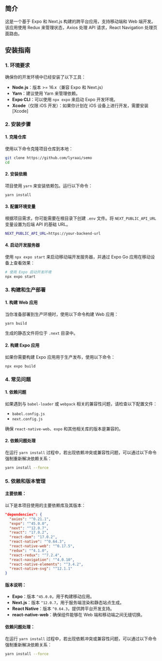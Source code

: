 ## 简介
这是一个基于 Expo 和 Next.js 构建的跨平台应用，支持移动端和 Web 端开发。该应用使用 Redux 来管理状态，Axios 处理 API 请求，React Navigation 处理页面路由。

## 安装指南

### 1. 环境要求
确保你的开发环境中已经安装了以下工具：
- **Node.js**：版本 >= 16.x（兼容 Expo 和 Next.js）
- **Yarn**：建议使用 Yarn 来管理依赖。
- **Expo CLI**：可以使用 `npx expo` 来启动 Expo 开发环境。
- **Xcode**（仅限 iOS 开发）：如果你计划在 iOS 设备上进行开发，需要安装 [Xcode]

### 2. 安装步骤

#### 1. 克隆仓库

使用以下命令克隆项目仓库到本地：

```bash
git clone https://github.com/lyraai/semo
cd 
```

#### 2. 安装依赖

项目使用 `yarn` 来安装依赖包。运行以下命令：

```bash
yarn install
```

#### 3. 配置环境变量

根据项目需求，你可能需要在根目录下创建 `.env` 文件。将 `NEXT_PUBLIC_API_URL` 变量设置为后端 API 的基础 URL。

```bash
NEXT_PUBLIC_API_URL=https://your-backend-url
```

#### 4. 启动开发服务器

使用 `npx expo start` 来启动移动端开发服务器，并通过 Expo Go 应用在移动设备上查看效果：

```bash
# 使用 Expo 启动开发环境
npx expo start
```


### 3. 构建和生产部署

#### 1. 构建 Web 应用

当你准备部署到生产环境时，使用以下命令构建 Web 应用：

```bash
yarn build
```

生成的静态文件将位于 `.next` 目录中。

#### 2. 构建 Expo 应用

如果你需要构建 Expo 应用用于生产发布，使用以下命令：

```bash
npx expo build
```

### 4. 常见问题

#### 1. 依赖问题
如果遇到与 `babel-loader` 或 `webpack` 相关的兼容性问题，请检查以下配置文件：
- `babel.config.js`
- `next.config.js`

确保 `react-native-web`、`expo` 和其他相关库的版本是兼容的。

#### 2. 依赖问题处理

在运行 `yarn install` 过程中，若出现依赖冲突或兼容性问题，可以通过以下命令强制重新解决依赖关系：

```bash
yarn install --force
```

### 5. 依赖和版本管理

#### 主要依赖：
以下是本项目使用的主要依赖库及其版本：

```json
"dependencies": {
  "axios": "^0.21.1",
  "expo": "^45.0.0",
  "next": "^12.0.7",
  "react": "17.0.2",
  "react-dom": "17.0.2",
  "react-native": "^0.64.3",
  "react-native-web": "^0.17.5",
  "redux": "^4.1.0",
  "react-redux": "^7.2.4",
  "react-navigation": "^4.0.10",
  "react-native-elements": "^3.4.2",
  "react-native-svg": "^12.1.1"
}
```

#### 版本说明：
- **Expo**：版本 `^45.0.0`，用于构建移动应用。
- **Next.js**：版本 `^12.0.7`，用于服务端渲染和静态站点生成。
- **React Native**：版本 `^0.64.3`，提供跨平台开发支持。
- **react-native-web**：确保组件能够在 Web 端和移动端之间无缝切换。

#### 依赖问题处理：
在运行 `yarn install` 过程中，若出现依赖冲突或兼容性问题，可以通过以下命令强制重新解决依赖关系：

```bash
yarn install --force
```

